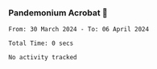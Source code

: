 ### Pandemonium Acrobat 🤸

<!--START_SECTION:waka-->

```all_time
From: 30 March 2024 - To: 06 April 2024

Total Time: 0 secs

No activity tracked
```

<!--END_SECTION:waka-->
